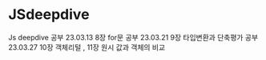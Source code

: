 # JSdeepdive

Js deepdive 공부
23.03.13 8장 for문 공부
23.03.21 9장 타입변환과 단축평가 공부
23.03.27 10장 객체리털 , 11장 원시 값과 객체의 비교

